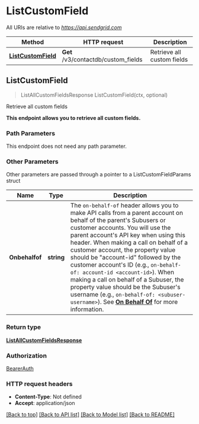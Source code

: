 # ListCustomField

All URIs are relative to *https://api.sendgrid.com*

Method | HTTP request | Description
------------- | ------------- | -------------
[**ListCustomField**](ListCustomField.md#ListCustomField) | **Get** /v3/contactdb/custom_fields | Retrieve all custom fields



## ListCustomField

> ListAllCustomFieldsResponse ListCustomField(ctx, optional)

Retrieve all custom fields

**This endpoint allows you to retrieve all custom fields.**

### Path Parameters

This endpoint does not need any path parameter.

### Other Parameters

Other parameters are passed through a pointer to a ListCustomFieldParams struct


Name | Type | Description
------------- | ------------- | -------------
**Onbehalfof** | **string** | The `on-behalf-of` header allows you to make API calls from a parent account on behalf of the parent's Subusers or customer accounts. You will use the parent account's API key when using this header. When making a call on behalf of a customer account, the property value should be \"account-id\" followed by the customer account's ID (e.g., `on-behalf-of: account-id <account-id>`). When making a call on behalf of a Subuser, the property value should be the Subuser's username (e.g., `on-behalf-of: <subuser-username>`). See [**On Behalf Of**](https://docs.sendgrid.com/api-reference/how-to-use-the-sendgrid-v3-api/on-behalf-of) for more information.

### Return type

[**ListAllCustomFieldsResponse**](ListAllCustomFieldsResponse.md)

### Authorization

[BearerAuth](../README.md#BearerAuth)

### HTTP request headers

- **Content-Type**: Not defined
- **Accept**: application/json

[[Back to top]](#) [[Back to API list]](../README.md#documentation-for-api-endpoints)
[[Back to Model list]](../README.md#documentation-for-models)
[[Back to README]](../README.md)

